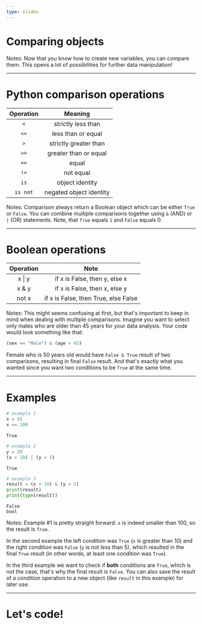 ```yaml
---
type: slides
---
```


# Comparing objects

Notes: Now that you know how to create new variables, you can compare them. This opens a lot of possibilities for further data manipulation!

---

# Python comparison operations

| Operation | Meaning |
|:-:|:-:|
| `<` | strictly less than |
| `<=` | less than or equal |
| `>` | strictly greater than |
| `>=` | greater than or equal |
| `==` | equal |
| `!=` | not equal |
| `is` | object identity |
| `is not` | negated object identity |

Notes: Comparison always return a Boolean object which can be either `True` or `False`. You can combine multiple comparisons together using `&` (AND) or `|` (OR) statements. Note, that `True` equals `1` and `False` equals 0.

---

# Boolean operations

| Operation | Note |
|:-:|:-:|
| x \| y | if x is False, then y, else x |
| x & y | if x is False, then x, else y |
| not x | if x is False, then True, else False |

Notes: This might seems confusing at first, but that's important to keep in mind when dealing with multiple comparisons. Imagine you want to select only males who are older than 45 years for your data analysis. Your code would look something like that:

```python
(sex == "Male") & (age > 45)
```

Female who is 50 years old would have `False & True` result of two comparisons, resulting in final `False` result. And that's exactly what you wanted since you want two conditions to be `True` at the same time.

---

# Examples

```python
# example 1
x = 45
x <= 100
```

```out
True
```

```python
# example 2
y = 20
(x > 10) | (y < 5)
```

```out
True
```

```python
# example 3
result = (x > 10) & (y < 5)
print(result)
print(type(result))
```

```out
False
bool
```

Notes: Example #1 is pretty straight forward. `x` is indeed smaller than 100, so the result is `True`.

In the second example the left condition was `True` (`x` is greater than 10) and the right condition was `False` (`y` is not less than 5), which resulted in the final `True` result (in other words, at least one condition was `True`).

In the third example we want to check if **both** conditions are `True`, which is not the case, that's why the final result is `False`. You can also save the result of a condition operation to a new object (like `result` in this example) for later use.

---

# Let's code!
